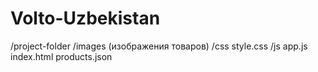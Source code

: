 # Volto-Uzbekistan
/project-folder
    /images
        (изображения товаров)
    /css
        style.css
    /js
        app.js
    index.html
    products.json
